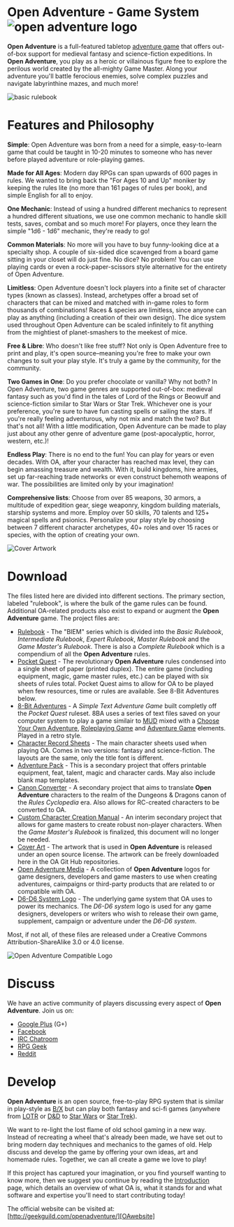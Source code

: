 Open Adventure - Game System ![open adventure logo][OAlogo]
==================

**Open Adventure** is a full-featured tabletop [adventure game][adventuregame] that offers out-of-box support for medieval fantasy and science-fiction expeditions. In **Open Adventure**, you play as a heroic or villainous figure free to explore the perilous world created by the all-mighty Game Master. Along your adventure you'll battle ferocious enemies, solve complex puzzles and navigate labyrinthine mazes, and much more!

![basic rulebook][OAproduct]

Features and Philosophy
==================
**Simple**: Open Adventure was born from a need for a simple, easy-to-learn game that could be taught in 10-20 minutes to someone who has never before played adventure or role-playing games.

**Made for All Ages**: Modern day RPGs can span upwards of 600 pages in rules. We wanted to bring back the "For Ages 10 and Up" moniker by keeping the rules lite (no more than 161 pages of rules per book), and simple English for all to enjoy.

**One Mechanic**: Instead of using a hundred different mechanics to represent a hundred different situations, we use one common mechanic to handle skill tests, saves, combat and so much more! For players, once they learn the simple "1d6 - 1d6" mechanic, they're ready to go!

**Common Materials**: No more will you have to buy funny-looking dice at a specialty shop. A couple of six-sided dice scavenged from a board game sitting in your closet will do just fine. No dice? No problem! You can use playing cards or even a rock-paper-scissors style alternative for the entirety of Open Adventure.

**Limitless**: Open Adventure doesn't lock players into a finite set of character types (known as classes). Instead, archetypes offer a broad set of characters that can be mixed and matched with in-game roles to form thousands of combinations! Races & species are limitless, since anyone can play as anything (including a creation of their own design). The dice system used throughout Open Adventure can be scaled infinitely to fit anything from the mightiest of planet-smashers to the meekest of mice.

**Free & Libre**: Who doesn't like free stuff? Not only is Open Adventure free to print and play, it's open source–meaning you're free to make your own changes to suit your play style. It's truly a game by the community, for the community.

**Two Games in One**: Do you prefer chocolate or vanilla? Why not both? In Open Adventure, two game genres are supported out-of-box: medieval fantasy such as you'd find in the tales of Lord of the Rings or Beowulf and science-fiction similar to Star Wars or Star Trek. Whichever one is your preference, you're sure to have fun casting spells or sailing the stars. If you're really feeling adventurous, why not mix and match the two? But that's not all! With a little modification, Open Adventure can be made to play just about any other genre of adventure game (post-apocalyptic, horror, western, etc.)!

**Endless Play**: There is no end to the fun! You can play for years or even decades. With OA, after your character has reached max level, they can begin amassing treasure and wealth. With it, build kingdoms, hire armies, set up far-reaching trade networks or even construct behemoth weapons of war. The possibilities are limited only by your imagination!

**Comprehensive lists**: Choose from over 85 weapons, 30 armors, a multitude of expedition gear, siege weaponry, kingdom building materials, starship systems and more. Employ over 50 skills, 70 talents and 125+ magical spells and psionics. Personalize your play style by choosing between 7 different character archetypes, 40+ roles and over 15 races or species, with the option of creating your own.

![Cover Artwork][coverart1]

Download
==================
The files listed here are divided into different sections. The primary section, labeled "rulebook", is where the bulk of the game rules can be found. Additional OA-related products also exist to expand or augment the **Open Adventure** game. The project files are:

* [Rulebook][rulebook] - The "BIEM" series which is divided into the *Basic Rulebook*, *Intermediate Rulebook*, *Expert Rulebook*, *Master Rulebook* and the *Game Master's Rulebook*. There is also a *Complete Rulebook* which is a compendium of all the **Open Adventure** rules.
* [Pocket Quest][pocketquest] - The revolutionary **Open Adventure** rules condensed into a single sheet of paper (printed duplex). The entire game (including equipment, magic, game master rules, etc.) can be played with six sheets of rules total. Pocket Quest aims to allow for OA to be played when few resources, time or rules are available. See 8-Bit Adventures below.
* [8-Bit Adventures][8bitadventures] - A *Simple Text Adventure Game* built completly off the *Pocket Quest* ruleset. 8BA uses a series of text files saved on your computer system to play a game similair to [MUD][mud] mixed with a [Choose Your Own Adventure][CYOA], [Roleplaying Game][RPG] and [Adventure Game][AG] elements. Played in a retro style.
* [Character Record Sheets][charactersheets] - The main character sheets used when playing OA. Comes in two versions: fantasy and science-fiction. The layouts are the same, only the title font is different.
* [Adventure Pack][adventurepack] - This is a secondary project that offers printable equipment, feat, talent, magic and character cards. May also include blank map templates.
* [Canon Converter][canon] - A secondary project that aims to translate **Open Adventure** characters to the realm of the Dungeons & Dragons canon of the *Rules Cyclopedia* era. Also allows for RC-created characters to be converted to OA.
* [Custom Character Creation Manual][cccm] - An interim secondary project that allows for game masters to create robust non-player characters. When the *Game Master's Rulebook* is finalized, this document will no longer be needed.
* [Cover Art][coverart] - The artwork that is used in **Open Adventure** is released under an open source license. The artwork can be freely downloaded here in the OA Git Hub repositories.
* [Open Adventure Media][OAmedia] - A collection of **Open Adventure** logos for game designers, developers and game masters to use when creating adventures, caimpaigns or third-party products that are related to or compatible with OA.
* [D6-D6 System Logo][d6-d6] - The underlying game system that OA uses to power its mechanics. The *D6-D6 system* logo is used for any game designers, developers or writers who wish to release their own game, supplement, campaign or adventure under the *D6-D6 system*.

Most, if not all, of these files are released under a Creative Commons Attribution-ShareAlike 3.0 or 4.0 license.

![Open Adventure Compatible Logo][OAcompatible]

Discuss
==================
We have an active community of players discussing every aspect of **Open Adventure**. Join us on:

* [Google Plus][googleplus] (G+)
* [Facebook][FB]
* [IRC Chatroom][IRC]
* [RPG Geek][rpggeek]
* [Reddit][reddit]

Develop
==================
**Open Adventure** is an open source, free-to-play RPG system that is similar in play-style as [B/X][bx] but can play both fantasy and sci-fi games (anywhere from [LOTR][lotr] or [D&D][dnd] to [Star Wars][sw] or [Star Trek][st]).

We want to re-light the lost flame of old school gaming in a new way. Instead of recreating a wheel that's already been made, we have set out to bring modern day techniques and mechanics to the games of old. Help discuss and develop the game by offering your own ideas, art and homemade rules. Together, we can all create a game we love to play!

If this project has captured your imagination, or you find yourself wanting to know more, then we suggest you continue by reading the [Introduction][intro] page, which details an overview of what OA is, what it stands for and what software and expertise you'll need to start contributing today!

The official website can be visited at: [http://geekguild.com/openadventure/][OAwebsite]

[adventuregame]: https://en.wikipedia.org/wiki/Adventure_game
[OAproduct]: http://www.geekguild.com/openadventure/images/basic_rulebook_product_shot_0.jpg
[OAlogo]: http://www.geekguild.com/openadventure/images/mobileicon.png
[googleplus]: https://plus.google.com/u/0/communities/112108732479175981421
[lotr]: https://en.wikipedia.org/wiki/The_Lord_of_the_Rings
[dnd]: https://en.wikipedia.org/wiki/Dungeons_%26_Dragons
[sw]: https://en.wikipedia.org/wiki/Star_Wars
[st]: https://en.wikipedia.org/wiki/Star_trek
[lo]: https://www.libreoffice.org/
[gimp]: http://www.gimp.org/
[OAwebsite]: http://geekguild.com/openadventure/
[rulebook]: https://github.com/openadventure/Open-Adventure/tree/master/rulebook/biem
[pocketquest]: https://github.com/openadventure/Pocket-Quest
[8bitadventures]: https://github.com/openadventure/8-Bit-Adventures
[mud]: https://en.wikipedia.org/wiki/MUD
[CYOA]: https://en.wikipedia.org/wiki/Choose_Your_Own_Adventure
[RPG]: https://en.wikipedia.org/wiki/Role-playing_game
[AG]: https://en.wikipedia.org/wiki/Adventure_game
[charactersheets]: https://github.com/openadventure/Open-Adventure/tree/master/character_record_sheets
[adventurepack]: https://github.com/openadventure/Open-Adventure/tree/master/secondary_projects/adventure_pack
[canon]: https://github.com/openadventure/Open-Adventure/tree/master/secondary_projects/canon_converter
[cccm]: https://github.com/openadventure/Open-Adventure/tree/master/secondary_projects/custom_character_creation_manual
[coverart]: https://github.com/openadventure/Open-Adventure/tree/master/book_art
[OAmedia]: https://github.com/openadventure/Open-Adventure/tree/master/open_adventure_media
[d6-d6]: https://github.com/openadventure/Open-Adventure/tree/master/d6-d6_system
[FB]: https://www.facebook.com/openadventuregame
[IRC]: http://webchat.freenode.net/?channels=openadventure
[rpggeek]: http://rpggeek.com/rpg/24876/open-adventure
[reddit]: https://www.reddit.com/r/openadventure
[bx]: https://en.wikipedia.org/wiki/Dungeons_%26_Dragons_Basic_Set
[intro]: https://github.com/openadventure/Open-Adventure/wiki/Introduction
[coverart1]: http://www.geekguild.com/openadventure/images/basic_rulebook_cover_art.png
[OAcompatible]: http://www.geekguild.com/openadventure/images/oa_compatible.png
